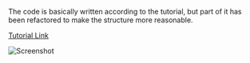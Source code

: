 
The code is basically written according to the tutorial, but part of it has been refactored to make the structure more reasonable.

[Tutorial Link](https://learn.unity.com/project/2d-roguelike-tutorial)

![Screenshot](https://connect-prd-cdn.unity.com/20190226/learn/images/1a6e477d-d9b8-4e35-b03e-22951d9341d6_Project_and_Tutorials_2D_Roguelike_1920x1080_Tutorial_4.jpg.1200x0x1.webp)